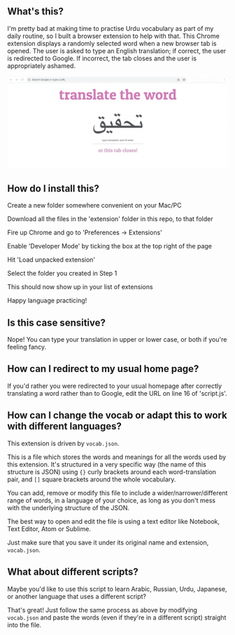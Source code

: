 ## What's this?

I'm pretty bad at making time to practise Urdu vocabulary as part of my daily routine, so I built a browser extension to help with that. This Chrome extension displays a randomly selected word when a new
browser tab is opened. The user is asked to type an English translation; if
correct, the user is redirected to Google. If incorrect, the tab closes and the
user is appropriately ashamed.

![Screenshot](https://github.com/datamimi/vocabtab/blob/main/extension/screenshot.png)

## How do I install this?

Create a new folder somewhere convenient on your Mac/PC

Download all the files in the 'extension' folder in this repo, to that folder

Fire up Chrome and go to 'Preferences -> Extensions'

Enable 'Developer Mode' by ticking the box at the top right of the page

Hit 'Load unpacked extension'

Select the folder you created in Step 1

This should now show up in your list of extensions

Happy language practicing!

## Is this case sensitive?

Nope! You can type your translation in upper or lower case, or both if you're
feeling fancy.

## How can I redirect to my usual home page?

If you'd rather you were redirected to your usual homepage after correctly
translating a word rather than to Google, edit the URL on line 16 of 'script.js'.

## How can I change the vocab or adapt this to work with different languages?

This extension is driven by `vocab.json`.

This is a file which stores the words and meanings for all the words used by this extension.
It's structured in a very specific way (the name of this structure is JSON) using
`{}` curly brackets around each word-translation pair, and `[]` square brackets around the whole
  vocabulary.

You can add, remove or modify this file to include a wider/narrower/different range of
words, in a language of your choice, as long as you don't mess with the underlying structure of the JSON.

The best way to open and edit the file is using a text editor like Notebook, Text Editor, Atom or Sublime.

Just make sure that you save it under its original name and extension, `vocab.json`.

## What about different scripts?

Maybe you'd like to use this script to learn Arabic, Russian, Urdu, Japanese, or another language
that uses a different script?

That's great! Just follow the same process as above by modifying `vocab.json` and paste
the words (even if they're in a different script) straight into the file.
